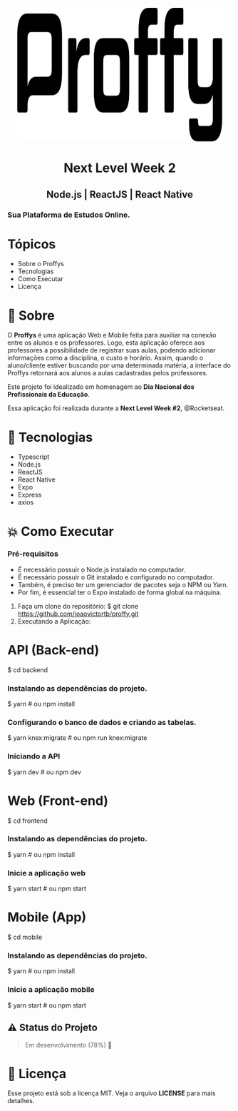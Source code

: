 
<p align="center">
  <img width="460" height="300" src="https://github.com/joaovictortb/Proffys/blob/main/assets/logo.svg">
</p>
<h1 align="center">
  Next Level Week 2
</h1>

<h2 align="center">
   Node.js | ReactJS | React Native
 </h2>

### Sua Plataforma de Estudos Online.

# Tópicos
- Sobre o Proffys
- Tecnologias
- Como Executar
- Licença


#   🔖  Sobre
O **Proffys** é uma aplicação Web e Mobile feita para auxiliar na conexão entre os alunos e os professores. Logo, esta aplicação oferece aos professores a possibilidade de registrar suas aulas, podendo adicionar informações como a disciplina, o custo e horário. Assim, quando o aluno/cliente estiver buscando por uma determinada matéria, a interface do Proffys retornará aos alunos a  aulas cadastradas pelos professores.

Este projeto foi idealizado em homenagem ao **Dia Nacional dos Profissionais da Educação**.

Essa aplicação foi realizada durante a **Next Level Week #2**, @Rocketseat.

# 🚀 Tecnologias
-	Typescript
-	Node.js
-	ReactJS
-	React Native
-	Expo
-	Express
-	axios


# 💥 Como Executar
### Pré-requisitos
-	É necessário possuir o Node.js instalado no computador.
-	É necessário possuir o Git instalado e configurado no computador.
-	Também, é preciso ter um gerenciador de pacotes seja o NPM ou Yarn.
-	Por fim, é essencial ter o Expo instalado de forma global na máquina.

1.	Faça um clone do repositório:
  	$ git clone https://github.com/joaovictortb/proffy.git
2.	Executando a Aplicação: 

  # API (Back-end)
  $ cd backend
  ### Instalando as dependências do projeto.
  $ yarn # ou npm install
  ### Configurando o banco de dados e criando as tabelas.
  $ yarn knex:migrate # ou npm run knex:migrate

  ### Iniciando a API
  $ yarn dev # ou npm dev

  # Web (Front-end)
  $ cd frontend
  ### Instalando as dependências do projeto.
  $ yarn # ou npm install
  ### Inicie a aplicação web
  $ yarn start # ou npm start

  # Mobile (App)
  $ cd mobile
  ### Instalando as dependências do projeto.
  $ yarn # ou npm install
  ### Inicie a aplicação mobile
  $ yarn start # ou npm start
 
   
   ## :warning: Status do Projeto

  >  Em desenvolvimento (78%)   🚧
  
  

# 📝 Licença
Esse projeto está sob a licença MIT. Veja o arquivo **LICENSE** para mais detalhes.


